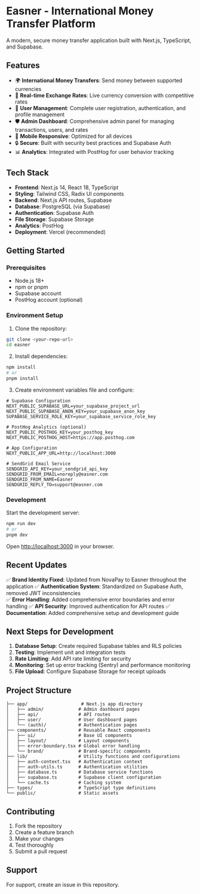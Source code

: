 # Easner - International Money Transfer Platform

A modern, secure money transfer application built with Next.js, TypeScript, and Supabase.

## Features

- 🌍 **International Money Transfers**: Send money between supported currencies
- 💱 **Real-time Exchange Rates**: Live currency conversion with competitive rates
- 👥 **User Management**: Complete user registration, authentication, and profile management
- 🛡️ **Admin Dashboard**: Comprehensive admin panel for managing transactions, users, and rates
- 📱 **Mobile Responsive**: Optimized for all devices
- 🔒 **Secure**: Built with security best practices and Supabase Auth
- 📊 **Analytics**: Integrated with PostHog for user behavior tracking

## Tech Stack

- **Frontend**: Next.js 14, React 18, TypeScript
- **Styling**: Tailwind CSS, Radix UI components
- **Backend**: Next.js API routes, Supabase
- **Database**: PostgreSQL (via Supabase)
- **Authentication**: Supabase Auth
- **File Storage**: Supabase Storage
- **Analytics**: PostHog
- **Deployment**: Vercel (recommended)

## Getting Started

### Prerequisites

- Node.js 18+ 
- npm or pnpm
- Supabase account
- PostHog account (optional)

### Environment Setup

1. Clone the repository:
```bash
git clone <your-repo-url>
cd easner
```

2. Install dependencies:
```bash
npm install
# or
pnpm install
```

3. Create environment variables file and configure:
```env
# Supabase Configuration
NEXT_PUBLIC_SUPABASE_URL=your_supabase_project_url
NEXT_PUBLIC_SUPABASE_ANON_KEY=your_supabase_anon_key
SUPABASE_SERVICE_ROLE_KEY=your_supabase_service_role_key

# PostHog Analytics (optional)
NEXT_PUBLIC_POSTHOG_KEY=your_posthog_key
NEXT_PUBLIC_POSTHOG_HOST=https://app.posthog.com

# App Configuration
NEXT_PUBLIC_APP_URL=http://localhost:3000

# SendGrid Email Service
SENDGRID_API_KEY=your_sendgrid_api_key
SENDGRID_FROM_EMAIL=noreply@easner.com
SENDGRID_FROM_NAME=Easner
SENDGRID_REPLY_TO=support@easner.com
```

### Development

Start the development server:
```bash
npm run dev
# or
pnpm dev
```

Open [http://localhost:3000](http://localhost:3000) in your browser.

## Recent Updates

✅ **Brand Identity Fixed**: Updated from NovaPay to Easner throughout the application
✅ **Authentication System**: Standardized on Supabase Auth, removed JWT inconsistencies  
✅ **Error Handling**: Added comprehensive error boundaries and error handling
✅ **API Security**: Improved authentication for API routes
✅ **Documentation**: Added comprehensive setup and development guide

## Next Steps for Development

1. **Database Setup**: Create required Supabase tables and RLS policies
2. **Testing**: Implement unit and integration tests
3. **Rate Limiting**: Add API rate limiting for security
4. **Monitoring**: Set up error tracking (Sentry) and performance monitoring
5. **File Upload**: Configure Supabase Storage for receipt uploads

## Project Structure

```
├── app/                    # Next.js app directory
│   ├── admin/             # Admin dashboard pages
│   ├── api/               # API routes
│   ├── user/              # User dashboard pages
│   └── (auth)/            # Authentication pages
├── components/            # Reusable React components
│   ├── ui/                # Base UI components
│   ├── layout/            # Layout components
│   ├── error-boundary.tsx # Global error handling
│   └── brand/             # Brand-specific components
├── lib/                   # Utility functions and configurations
│   ├── auth-context.tsx   # Authentication context
│   ├── auth-utils.ts      # Authentication utilities
│   ├── database.ts        # Database service functions
│   ├── supabase.ts        # Supabase client configuration
│   └── cache.ts           # Caching system
├── types/                 # TypeScript type definitions
└── public/                # Static assets
```

## Contributing

1. Fork the repository
2. Create a feature branch
3. Make your changes
4. Test thoroughly
5. Submit a pull request

## Support

For support, create an issue in this repository.